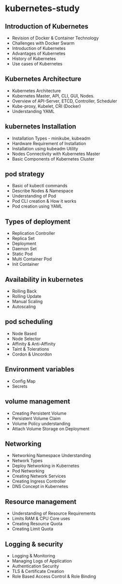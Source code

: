 # kubernetes-study
## Introduction of Kubernetes

- Revision of Docker & Container Technology
- Challenges with Docker Swarm 
- Introduction of Kubernetes 
- Advantages of Kubernetes 
- History of Kubernetes
- Use cases of Kubernetes

## Kubernetes Architecture

- Kubernetes Architecture
- Kubernetes Master, API, CLI, GUI, Nodes.
- Overview of API-Server, ETCD, Controller, Scheduler
- Kube-proxy, Kubelet, CRI (Docker)
- Understanding YAML

## kubernetes Installation 
- Installation Types - minikube, kubeadm 
- Hardware Requirement of Installation
- Installation using kubeadm Utility
- Nodes Connectivity with Kubernetes Master 
- Basic Components of Kubernetes Cluster

## pod strategy 
- Basic of kubectl commands
- Describe Nodes & Namespace 
- Understanding of Pod 
- Pod CLI creation & How it works 
- Pod creation using YAML

## Types of deployment 
- Replication Controller 
- Replica Set 
- Deployment
- Daemon Set
- Static Pod
- Multi Container Pod
- Init Container

## Availability in kubernetes
- Rolling Back 
- Rolling Update
- Manual Scaling
- Autoscaling

## pod scheduling
- Node Based 
- Node Selector 
- Affinity & Anti-Affinity
- Taint & Tolerations
- Cordon & Uncordon

## Environment variables
- Config Map 
- Secrets

## volume management 
- Creating Persistent Volume 
- Persistent Volume Claim
- Volume Policy understanding 
- Attach Volume Storage on Deployment 

## Networking
- Networking Namespace Understanding 
- Network Types
- Deploy Networking in Kubernetes
- Pod Networking 
- Creating Network Services
- Creating Ingress Controller 
- DNS Concept in Kubernetes

## Resource management
- Understanding of Resource Requirements
- Limits RAM & CPU Core uses 
- Creating Resource Quota
- Creating Limit Quota

## Logging & security
- Logging & Monitoring 
- Managing Logs of Application
- Authentication Security
- TLS & Certificate Creation
- Role Based Access Control & Role Binding
